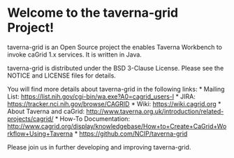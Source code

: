 Welcome to the taverna-grid Project!
=====================================

taverna-grid is an Open Source project the enables Taverna Workbench 
to invoke caGrid 1.x services.  It is written in Java.

taverna-grid is distributed under the BSD 3-Clause License.
Please see the NOTICE and LICENSE files for details.

You will find more details about taverna-grid  in the following links:
    *  Mailing List: https://list.nih.gov/cgi-bin/wa.exe?A0=cagrid_users-l
    *  JIRA: https://tracker.nci.nih.gov/browse/CAGRID
    *  Wiki: https://wiki.cagrid.org
    *  About Taverna and caGrid: http://www.taverna.org.uk/introduction/related-projects/cagrid/
    *  How-To Documentation: http://www.cagrid.org/display/knowledgebase/How+to+Create+CaGrid+Workflow+Using+Taverna
    *  https://github.com/NCIP/taverna-grid

Please join us in further developing and improving taverna-grid. 
